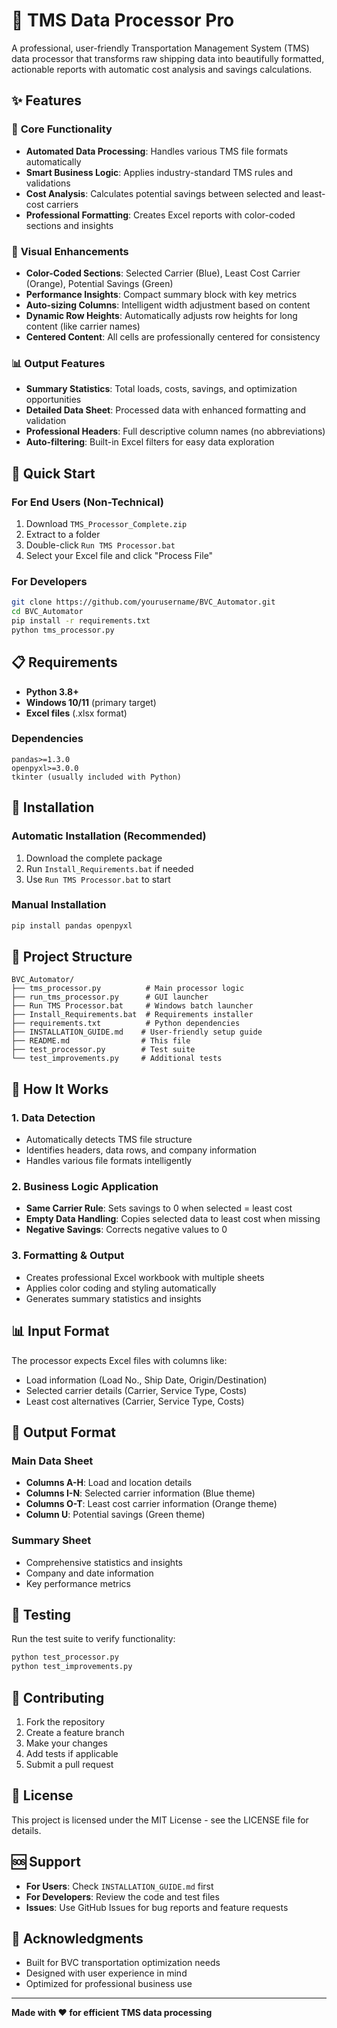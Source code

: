 # 🚛 TMS Data Processor Pro

A professional, user-friendly Transportation Management System (TMS) data processor that transforms raw shipping data into beautifully formatted, actionable reports with automatic cost analysis and savings calculations.

## ✨ Features

### 🎯 **Core Functionality**
- **Automated Data Processing**: Handles various TMS file formats automatically
- **Smart Business Logic**: Applies industry-standard TMS rules and validations
- **Cost Analysis**: Calculates potential savings between selected and least-cost carriers
- **Professional Formatting**: Creates Excel reports with color-coded sections and insights

### 🎨 **Visual Enhancements**
- **Color-Coded Sections**: Selected Carrier (Blue), Least Cost Carrier (Orange), Potential Savings (Green)
- **Performance Insights**: Compact summary block with key metrics
- **Auto-sizing Columns**: Intelligent width adjustment based on content
- **Dynamic Row Heights**: Automatically adjusts row heights for long content (like carrier names)
- **Centered Content**: All cells are professionally centered for consistency

### 📊 **Output Features**
- **Summary Statistics**: Total loads, costs, savings, and optimization opportunities
- **Detailed Data Sheet**: Processed data with enhanced formatting and validation
- **Professional Headers**: Full descriptive column names (no abbreviations)
- **Auto-filtering**: Built-in Excel filters for easy data exploration

## 🚀 Quick Start

### For End Users (Non-Technical)
1. Download `TMS_Processor_Complete.zip`
2. Extract to a folder
3. Double-click `Run TMS Processor.bat`
4. Select your Excel file and click "Process File"

### For Developers
```bash
git clone https://github.com/yourusername/BVC_Automator.git
cd BVC_Automator
pip install -r requirements.txt
python tms_processor.py
```

## 📋 Requirements

- **Python 3.8+**
- **Windows 10/11** (primary target)
- **Excel files** (.xlsx format)

### Dependencies
```
pandas>=1.3.0
openpyxl>=3.0.0
tkinter (usually included with Python)
```

## 🔧 Installation

### Automatic Installation (Recommended)
1. Download the complete package
2. Run `Install_Requirements.bat` if needed
3. Use `Run TMS Processor.bat` to start

### Manual Installation
```bash
pip install pandas openpyxl
```

## 📁 Project Structure

```
BVC_Automator/
├── tms_processor.py          # Main processor logic
├── run_tms_processor.py      # GUI launcher
├── Run TMS Processor.bat     # Windows batch launcher
├── Install_Requirements.bat  # Requirements installer
├── requirements.txt          # Python dependencies
├── INSTALLATION_GUIDE.md    # User-friendly setup guide
├── README.md                # This file
├── test_processor.py        # Test suite
└── test_improvements.py     # Additional tests
```

## 🎯 How It Works

### 1. **Data Detection**
- Automatically detects TMS file structure
- Identifies headers, data rows, and company information
- Handles various file formats intelligently

### 2. **Business Logic Application**
- **Same Carrier Rule**: Sets savings to 0 when selected = least cost
- **Empty Data Handling**: Copies selected data to least cost when missing
- **Negative Savings**: Corrects negative values to 0

### 3. **Formatting & Output**
- Creates professional Excel workbook with multiple sheets
- Applies color coding and styling automatically
- Generates summary statistics and insights

## 📊 Input Format

The processor expects Excel files with columns like:
- Load information (Load No., Ship Date, Origin/Destination)
- Selected carrier details (Carrier, Service Type, Costs)
- Least cost alternatives (Carrier, Service Type, Costs)

## 🎨 Output Format

### Main Data Sheet
- **Columns A-H**: Load and location details
- **Columns I-N**: Selected carrier information (Blue theme)
- **Columns O-T**: Least cost carrier information (Orange theme)
- **Column U**: Potential savings (Green theme)

### Summary Sheet
- Comprehensive statistics and insights
- Company and date information
- Key performance metrics

## 🧪 Testing

Run the test suite to verify functionality:
```bash
python test_processor.py
python test_improvements.py
```

## 🤝 Contributing

1. Fork the repository
2. Create a feature branch
3. Make your changes
4. Add tests if applicable
5. Submit a pull request

## 📝 License

This project is licensed under the MIT License - see the LICENSE file for details.

## 🆘 Support

- **For Users**: Check `INSTALLATION_GUIDE.md` first
- **For Developers**: Review the code and test files
- **Issues**: Use GitHub Issues for bug reports and feature requests

## 🙏 Acknowledgments

- Built for BVC transportation optimization needs
- Designed with user experience in mind
- Optimized for professional business use

---

**Made with ❤️ for efficient TMS data processing**
